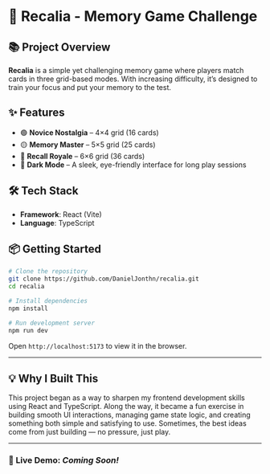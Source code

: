 # 🧠 Recalia - Memory Game Challenge

## 📚 Project Overview

**Recalia** is a simple yet challenging memory game where players match cards in three grid-based modes. With increasing difficulty, it’s designed to train your focus and put your memory to the test.

## ✨ Features

- 🟢 **Novice Nostalgia** – 4×4 grid (16 cards)
- 🟡 **Memory Master** – 5×5 grid (25 cards)
- 🔴 **Recall Royale** – 6×6 grid (36 cards)
- 🌙 **Dark Mode** – A sleek, eye-friendly interface for long play sessions

## 🛠️ Tech Stack

- **Framework**: React (Vite)
- **Language**: TypeScript

## 📦 Getting Started

```bash
# Clone the repository
git clone https://github.com/DanielJonthn/recalia.git
cd recalia

# Install dependencies
npm install

# Run development server
npm run dev

```

Open `http://localhost:5173` to view it in the browser.

---

## 💡 Why I Built This

This project began as a way to sharpen my frontend development skills using React and TypeScript. Along the way, it became a fun exercise in building smooth UI interactions, managing game state logic, and creating something both simple and satisfying to use. Sometimes, the best ideas come from just building — no pressure, just play.

---

### 🔗 Live Demo: _Coming Soon!_
